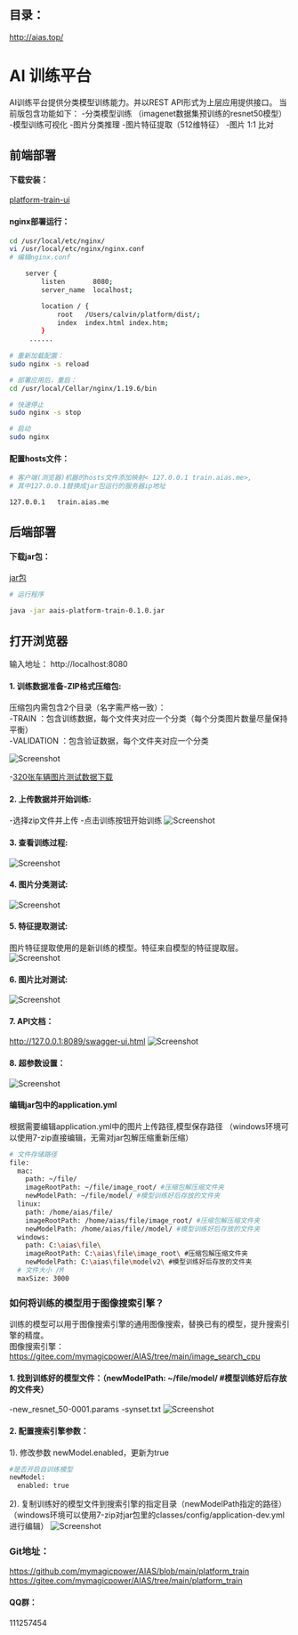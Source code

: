 ## 目录：
http://aias.top/

# AI 训练平台
AI训练平台提供分类模型训练能力。并以REST API形式为上层应用提供接口。
当前版包含功能如下：
-分类模型训练 （imagenet数据集预训练的resnet50模型）
-模型训练可视化
-图片分类推理
-图片特征提取（512维特征）
-图片 1:1 比对

## 前端部署

#### 下载安装：
[platform-train-ui](https://djl-model.oss-cn-hongkong.aliyuncs.com/AIAS/train_platform/dist.zip)

#### nginx部署运行：
```bash
cd /usr/local/etc/nginx/
vi /usr/local/etc/nginx/nginx.conf
# 编辑nginx.conf

    server {
        listen       8080;
        server_name  localhost;

        location / {
            root   /Users/calvin/platform/dist/;
            index  index.html index.htm;
        }
     ......
     
# 重新加载配置：
sudo nginx -s reload 

# 部署应用后，重启：
cd /usr/local/Cellar/nginx/1.19.6/bin

# 快速停止
sudo nginx -s stop

# 启动
sudo nginx     
```

#### 配置hosts文件：
```bash
# 客户端(浏览器)机器的hosts文件添加映射< 127.0.0.1	train.aias.me>, 
# 其中127.0.0.1替换成jar包运行的服务器ip地址

127.0.0.1	train.aias.me
```

## 后端部署

#### 下载jar包：
[jar包](https://djl-model.oss-cn-hongkong.aliyuncs.com/jars/aais-platform-train-0.1.0.jar)   
 

```bash
# 运行程序

java -jar aais-platform-train-0.1.0.jar

```

## 打开浏览器

输入地址： http://localhost:8080

#### 1. 训练数据准备-ZIP格式压缩包:
压缩包内需包含2个目录（名字需严格一致）：    
-TRAIN ：包含训练数据，每个文件夹对应一个分类（每个分类图片数量尽量保持平衡）    
-VALIDATION ：包含验证数据，每个文件夹对应一个分类

![Screenshot](https://djl-model.oss-cn-hongkong.aliyuncs.com/AIAS/train_platform/images/folder.png)

-[320张车辆图片测试数据下载](https://djl-model.oss-cn-hongkong.aliyuncs.com/AIAS/train_platform/Cars_320.zip)   

#### 2. 上传数据并开始训练:
-选择zip文件并上传
-点击训练按钮开始训练
![Screenshot](https://djl-model.oss-cn-hongkong.aliyuncs.com/AIAS/train_platform/images/storage.png)

#### 3. 查看训练过程:  
![Screenshot](https://djl-model.oss-cn-hongkong.aliyuncs.com/AIAS/train_platform/images/training.png)
  
#### 4. 图片分类测试:  
![Screenshot](https://djl-model.oss-cn-hongkong.aliyuncs.com/AIAS/train_platform/images/classification.png)
  
#### 5. 特征提取测试: 
图片特征提取使用的是新训练的模型。特征来自模型的特征提取层。 
![Screenshot](https://djl-model.oss-cn-hongkong.aliyuncs.com/AIAS/train_platform/images/feature.png)

#### 6. 图片比对测试:  
![Screenshot](https://djl-model.oss-cn-hongkong.aliyuncs.com/AIAS/train_platform/images/comparision.png)

#### 7. API文档： 
http://127.0.0.1:8089/swagger-ui.html
![Screenshot](https://djl-model.oss-cn-hongkong.aliyuncs.com/AIAS/train_platform/images/swagger.png)

#### 8. 超参数设置： 
![Screenshot](https://djl-model.oss-cn-hongkong.aliyuncs.com/AIAS/train_platform/images/superparams.png)
  
#### 编辑jar包中的application.yml
根据需要编辑application.yml中的图片上传路径,模型保存路径
（windows环境可以使用7-zip直接编辑，无需对jar包解压缩重新压缩）
```bash
# 文件存储路径
file:
  mac:
    path: ~/file/
    imageRootPath: ~/file/image_root/ #压缩包解压缩文件夹
    newModelPath: ~/file/model/ #模型训练好后存放的文件夹
  linux:
    path: /home/aias/file/
    imageRootPath: /home/aias/file/image_root/ #压缩包解压缩文件夹
    newModelPath: /home/aias/file//model/ #模型训练好后存放的文件夹
  windows:
    path: C:\aias\file\
    imageRootPath: C:\aias\file\image_root\ #压缩包解压缩文件夹
    newModelPath: C:\aias\file\modelv2\ #模型训练好后存放的文件夹
  # 文件大小 /M
  maxSize: 3000
```
### 如何将训练的模型用于图像搜索引擎？
训练的模型可以用于图像搜索引擎的通用图像搜索，替换已有的模型，提升搜索引擎的精度。     
图像搜索引擎：    
https://gitee.com/mymagicpower/AIAS/tree/main/image_search_cpu

#### 1. 找到训练好的模型文件：（newModelPath: ~/file/model/ #模型训练好后存放的文件夹）
-new_resnet_50-0001.params
-synset.txt
![Screenshot](https://djl-model.oss-cn-hongkong.aliyuncs.com/AIAS/train_platform/images/model.png)

#### 2. 配置搜索引擎参数：
1). 修改参数 newModel.enabled，更新为true
```bash
#是否开启自训练模型
newModel:
  enabled: true
```
2). 复制训练好的模型文件到搜索引擎的指定目录（newModelPath指定的路径）
（windows环境可以使用7-zip对jar包里的classes/config/application-dev.yml进行编辑）
![Screenshot](https://djl-model.oss-cn-hongkong.aliyuncs.com/AIAS/train_platform/images/params.png)

### Git地址：
https://github.com/mymagicpower/AIAS/blob/main/platform_train     
https://gitee.com/mymagicpower/AIAS/tree/main/platform_train     

#### QQ群：
111257454
